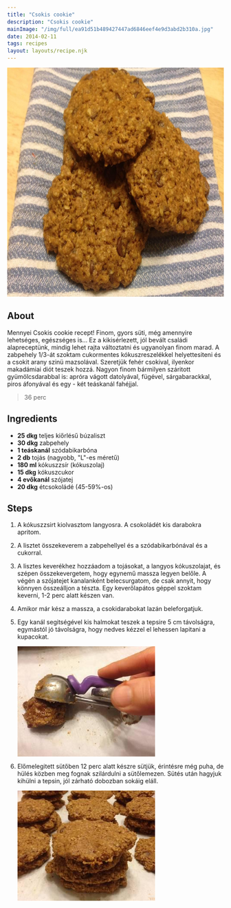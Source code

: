 ```yaml
---
title: "Csokis cookie"
description: "Csokis cookie"
mainImage: "/img/full/ea91d51b489427447ad6846eef4e9d3abd2b310a.jpg"
date: 2014-02-11
tags: recipes
layout: layouts/recipe.njk
---
```

                            
<p align="center"><a href="https://cookpad.com/hu/receptek/1925083-csokis-cookie" rel="Recipe source page"><img width="751" height="532" src="/img/full/ea91d51b489427447ad6846eef4e9d3abd2b310a.jpg"/></a></p>

## About
Mennyei Csokis cookie recept! Finom, gyors süti, még amennyire lehetséges, egészséges is... Ez a kikisérlezett, jól bevált családi alapreceptünk, mindig lehet rajta változtatni és ugyanolyan finom marad. A zabpehely 1/3-át szoktam cukormentes kókuszreszelékkel helyettesiteni és a csokit arany szinü mazsolával. Szeretjük fehér csokival, ilyenkor makadámiai diót teszek hozzá. Nagyon finom bármilyen száritott gyümölcsdarabbal is: apróra vágott  datolyával, fügével, sárgabarackkal, piros áfonyával és egy - két teáskanál fahéjjal.

> 36 perc 

## Ingredients
* **25 dkg** teljes kiőrlésű búzaliszt
* **30 dkg** zabpehely
* **1 teáskanál** szódabikarbóna
* **2 db** tojás (nagyobb, "L"-es méretű)
* **180 ml** kókuszzsír (kókuszolaj)
* **15 dkg** kókuszcukor
* **4 evőkanál** szójatej
* **20 dkg** étcsokoládé (45-59%-os)

## Steps

1. A kókuszzsirt kiolvasztom langyosra. A csokoládét kis darabokra apritom.
 
    <div style="clear: both"/>

2. A lisztet összekeverem a zabpehellyel és a szódabikarbónával és a cukorral.
 
    <div style="clear: both"/>

3. A lisztes keverékhez hozzáadom a tojásokat, a langyos kókuszolajat, és szépen összekevergetem, hogy egynemű massza legyen belőle. A végén a szójatejet kanalanként belecsurgatom, de csak annyit, hogy könnyen összeálljon a tészta. Egy keverőlapátos géppel szoktam keverni, 1-2 perc alatt készen van.
 
    <div style="clear: both"/>

4. Amikor már kész a massza, a csokidarabokat lazán beleforgatjuk.
 
    <div style="clear: both"/>

5. Egy kanál segitségével kis halmokat teszek a tepsire 5 cm távolságra, egymástól jó távolságra, hogy nedves kézzel el lehessen lapitani a kupacokat.
 
    <p><img width="320" height="256" align="left" src="/img/full/6d91604e886f0a50a38b88954fb4aa10e5aab819.jpg"/></p><div style="clear: both"/>

6. Előmelegitett sütőben 12 perc alatt készre sütjük, érintésre még puha, de hülés közben meg fognak szilárdulni a sütőlemezen. Sütés után hagyjuk kihülni a tepsin, jól zárható dobozban sokáig eláll.
 
    <p><img width="320" height="256" align="left" src="/img/full/faf7895eaf57d77491afd316f01a2be4b666dd23.jpg"/></p><div style="clear: both"/>

